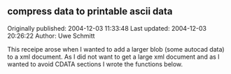 ## compress data to printable ascii data

Originally published: 2004-12-03 11:33:48
Last updated: 2004-12-03 20:26:22
Author: Uwe Schmitt

This receipe arose when I wanted to add a larger blob (some autocad data) to a xml document. As I did not want to get a large xml document and as I wanted to avoid CDATA sections I wrote the functions below.